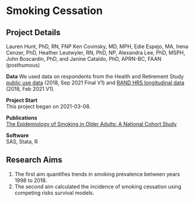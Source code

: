 # Smoking Cessation

## Project Details        
Lauren Hunt, PhD, RN, FNP
Ken Covinsky, MD, MPH,
Edie Espejo, MA, 
Irena Cenzer, PhD, 
Heather Leutwyler, RN, PhD, NP, 
Alexandra Lee, PhD, MSPH, 
John Boscardin, PhD, and 
Janine Cataldo, PhD, APRN-BC, FAAN (posthumous) 

**Data**
We used data on respondents from the Health and Retirement Study <a href='https://hrsdata.isr.umich.edu/data-products/public-survey-data?_ga=2.40065890.1393985763.1647482700-299140865.1614386815'>public use data</a> (2018, Sep 2021 Final V1) and <a href='https://hrsdata.isr.umich.edu/data-products/rand?_ga=2.40065890.1393985763.1647482700-299140865.1614386815'>RAND HRS longitudinal data</a> (2018, Feb 2021 V1).

**Project Start**  
This project began on 2021-03-08.

**Publications**  
[The Epidemiology of Smoking in Older Adults: A National Cohort Study](https://link.springer.com/epdf/10.1007/s11606-022-07980-w?sharing_token=8KamyBEK8GxVpD66ozVbQve4RwlQNchNByi7wbcMAY6mDtRJXTsYNQNJfvURTv_Yf1_mAXGmkUl24i_zeKKPLPUi_oaSPu92dO97WbvBsJdyscb7J_cSLAYTAp7_XibOGyfW_205uMPKIaFJA-irsJ3QDF2c6lBG3tU65bcKJZU%3D)

**Software**  
SAS, Stata, R

## Research Aims
1. The first aim quantifies trends in smoking prevalence between years 1998 to 2018.
2. The second aim calculated the incidence of smoking cessation using competing risks survival models.
